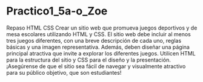 # Practico1_5a-o_Zoe
Repaso HTML CSS
Crear un sitio web que promueva juegos deportivos y de mesa escolares utilizando HTML y CSS. El sitio web debe incluir al menos tres juegos diferentes, con una breve descripción de cada uno, reglas básicas y una imagen representativa. Además, deben diseñar una página principal atractiva que invite a explorar los diferentes juegos. Utilicen HTML para la estructura del sitio y CSS para el diseño y la presentación. ¡Asegúrense de que el sitio sea fácil de navegar y visualmente atractivo para su público objetivo, que son estudiantes!
